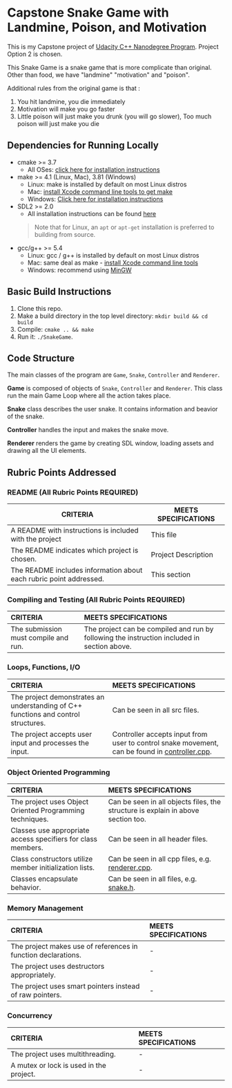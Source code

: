 # Capstone Snake Game with Landmine, Poison, and Motivation

This is my Capstone project of [Udacity C++ Nanodegree Program](https://www.udacity.com/course/c-plus-plus-nanodegree--nd213). Project Option 2 is chosen.

This Snake Game is a snake game that is more complicate than original. Other than food, we have "landmine" "motivation" and "poison".

Additional rules from the original game is that :
1. You hit landmine, you die immediately
2. Motivation will make you go faster
3. Little poison will just make you drunk (you will go slower), Too much poison will just make you die

## Dependencies for Running Locally
* cmake >= 3.7
  * All OSes: [click here for installation instructions](https://cmake.org/install/)
* make >= 4.1 (Linux, Mac), 3.81 (Windows)
  * Linux: make is installed by default on most Linux distros
  * Mac: [install Xcode command line tools to get make](https://developer.apple.com/xcode/features/)
  * Windows: [Click here for installation instructions](http://gnuwin32.sourceforge.net/packages/make.htm)
* SDL2 >= 2.0
  * All installation instructions can be found [here](https://wiki.libsdl.org/Installation)
  >Note that for Linux, an `apt` or `apt-get` installation is preferred to building from source. 
* gcc/g++ >= 5.4
  * Linux: gcc / g++ is installed by default on most Linux distros
  * Mac: same deal as make - [install Xcode command line tools](https://developer.apple.com/xcode/features/)
  * Windows: recommend using [MinGW](http://www.mingw.org/)

## Basic Build Instructions

1. Clone this repo.
2. Make a build directory in the top level directory: `mkdir build && cd build`
3. Compile: `cmake .. && make`
4. Run it: `./SnakeGame`.

## Code Structure

The main classes of the program are `Game`, `Snake`, `Controller` and `Renderer`.

**Game** is composed of objects of `Snake`, `Controller` and `Renderer`. This class run the main Game Loop where all the action takes place.

**Snake** class describes the user snake. It contains information and beavior of the snake.

**Controller** handles the input and makes the snake move.

**Renderer** renders the game by creating SDL window, loading assets and drawing all the UI elements.

## Rubric Points Addressed

### README (All Rubric Points REQUIRED)

| CRITERIA                                                     | MEETS SPECIFICATIONS |
| ------------------------------------------------------------ | -------------------- |
| A README with instructions is included with the project      | This file            |
| The README indicates which project is chosen.                | Project Description  |
| The README includes information about each rubric point addressed. | This section         |

### Compiling and Testing (All Rubric Points REQUIRED)

| CRITERIA                             | MEETS SPECIFICATIONS                                         |
| :----------------------------------- | :----------------------------------------------------------- |
| The submission must compile and run. | The project can be compiled and run by following the instruction included in section above. |

### Loops, Functions, I/O

| CRITERIA                                                     | MEETS SPECIFICATIONS                                         |
| :----------------------------------------------------------- | :----------------------------------------------------------- |
| The project demonstrates an understanding of C++ functions and control structures. | Can be seen in all src files.                                |
| The project accepts user input and processes the input.      | Controller accepts input from user to control snake movement, can be found in [controller.cpp](src/controller.cpp). |

### Object Oriented Programming

| CRITERIA                                                     | MEETS SPECIFICATIONS                                         |
| :----------------------------------------------------------- | :----------------------------------------------------------- |
| The project uses Object Oriented Programming techniques.     | Can be seen in all objects files, the structure is explain in above section too. |
| Classes use appropriate access specifiers for class members. | Can be seen in all header files.                             |
| Class constructors utilize member initialization lists.      | Can be seen in all cpp files, e.g. [renderer.cpp](src/renderer.cpp). |
| Classes encapsulate behavior.                                | Can be seen in all files, e.g. [snake.h](src/snake.h).         |

### Memory Management

| CRITERIA                                                     | MEETS SPECIFICATIONS                                         |
| :----------------------------------------------------------- | :----------------------------------------------------------- |
| The project makes use of references in function declarations. | - |
| The project uses destructors appropriately.                  | - |
| The project uses smart pointers instead of raw pointers.     | - |

### Concurrency

| CRITERIA                                | MEETS SPECIFICATIONS                                         |
| :-------------------------------------- | :----------------------------------------------------------- |
| The project uses multithreading.        | - |
| A mutex or lock is used in the project. | - |
